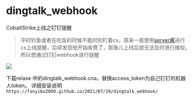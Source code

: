 # dingtalk_webhook
CobaltStrike上线之钉钉提醒
> 平时钓鱼或者在吃饭的时候不能时刻盯着cs，原来一直使用[server酱](https://sct.ftqq.com/sendkey)进行cs上线提醒，后续发现他开始收费了，那鱼儿上线后就无法及时进行维权。所以想通过钉钉webhook进行提醒

![](https://mwebkeyi.oss-cn-beijing.aliyuncs.com/2021/07/30/16275510645002.jpg)

下载relase 中的dingtalk_webhook.cna，替换access_token为自己钉钉的机器人token。
详细安装说明```https://fanyibo2009.github.io/2021/07/29/dingtalk_webhook/```
